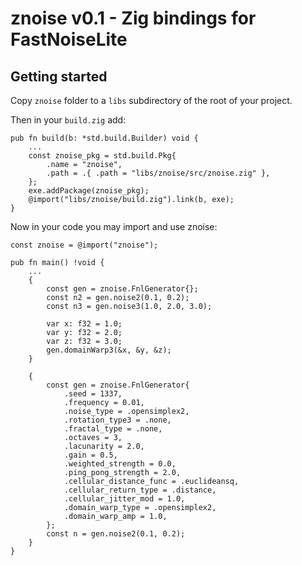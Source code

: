 # znoise v0.1 - Zig bindings for FastNoiseLite

## Getting started

Copy `znoise` folder to a `libs` subdirectory of the root of your project.

Then in your `build.zig` add:

```zig
pub fn build(b: *std.build.Builder) void {
    ...
    const znoise_pkg = std.build.Pkg{
        .name = "znoise",
        .path = .{ .path = "libs/znoise/src/znoise.zig" },
    };
    exe.addPackage(znoise_pkg);
    @import("libs/znoise/build.zig").link(b, exe);
}
```

Now in your code you may import and use znoise:

```zig
const znoise = @import("znoise");

pub fn main() !void {
    ...
    {
        const gen = znoise.FnlGenerator{};
        const n2 = gen.noise2(0.1, 0.2);
        const n3 = gen.noise3(1.0, 2.0, 3.0);

        var x: f32 = 1.0;
        var y: f32 = 2.0;
        var z: f32 = 3.0;
        gen.domainWarp3(&x, &y, &z);
    }

    {
        const gen = znoise.FnlGenerator{
            .seed = 1337,
            .frequency = 0.01,
            .noise_type = .opensimplex2,
            .rotation_type3 = .none,
            .fractal_type = .none,
            .octaves = 3,
            .lacunarity = 2.0,
            .gain = 0.5,
            .weighted_strength = 0.0,
            .ping_pong_strength = 2.0,
            .cellular_distance_func = .euclideansq,
            .cellular_return_type = .distance,
            .cellular_jitter_mod = 1.0,
            .domain_warp_type = .opensimplex2,
            .domain_warp_amp = 1.0,
        };
        const n = gen.noise2(0.1, 0.2);
    }
}
```
